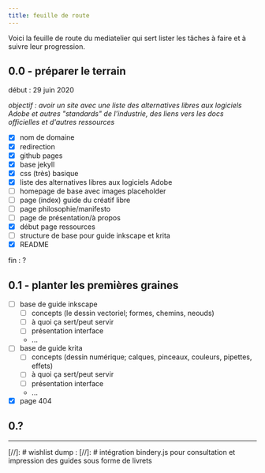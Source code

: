 ```yaml
---
title: feuille de route
---
```


Voici la feuille de route du mediatelier qui sert lister les tâches à faire et à suivre leur progression.

## 0.0 - préparer le terrain
début : 29 juin 2020

*objectif : avoir un site avec une liste des alternatives libres aux logiciels Adobe et autres "standards" de l'industrie, des liens vers les docs officielles et d'autres ressources*

- [x] nom de domaine
- [x] redirection
- [x] github pages
- [x] base jekyll
- [x] css (très) basique
- [x] liste des alternatives libres aux logiciels Adobe
- [ ] homepage de base avec images placeholder
- [ ] page (index) guide du créatif libre
- [ ] page philosophie/manifesto
- [ ] page de présentation/à propos
- [x] début page ressources
- [ ] structure de base pour guide inkscape et krita
- [x] README

fin : ?

## 0.1 - planter les premières graines
- [ ] base de guide inkscape
	- [ ] concepts (le dessin vectoriel; formes, chemins, neouds)
	- [ ] à quoi ça sert/peut servir
	- [ ] présentation interface
	- ...
- [ ] base de guide krita
	- [ ] concepts (dessin numérique; calques, pinceaux, couleurs, pipettes, effets)
	- [ ] à quoi ça sert/peut servir
	- [ ] présentation interface
	- ...
- [x] page 404

## 0.?
---
[//]: # wishlist dump :
[//]: # intégration bindery.js pour consultation et impression des guides sous forme de livrets
